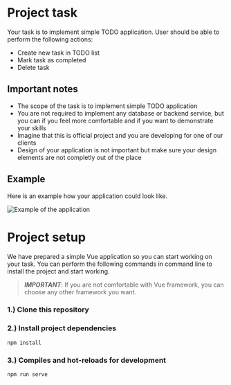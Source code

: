 # Project task

Your task is to implement simple TODO application. User should be able to perform the following actions: 

* Create new task in TODO list
* Mark task as completed
* Delete task

## Important notes

* The scope of the task is to implement simple TODO application
* You are not required to implement any database or backend service, but you can if you feel more comfortable and if you want to demonstrate your skills
* Imagine that this is official project and you are developing for one of our clients
* Design of your application is not important but make sure your design elements are not completly out of the place


## Example

Here is an example how your application could look like.

![Example of the application](https://github.com/amirduran/interview-task/blob/master/app-example.png?raw=true)

# Project setup

We have prepared a simple Vue application so you can start working on your task. You can perform the following commands in command line to install the project and start working.

> ***IMPORTANT***: If you are not comfortable with Vue framework, you can choose any other framework you want. 

### 1.) Clone this repository

### 2.) Install project dependencies
```
npm install
```

### 3.) Compiles and hot-reloads for development
```
npm run serve
```

